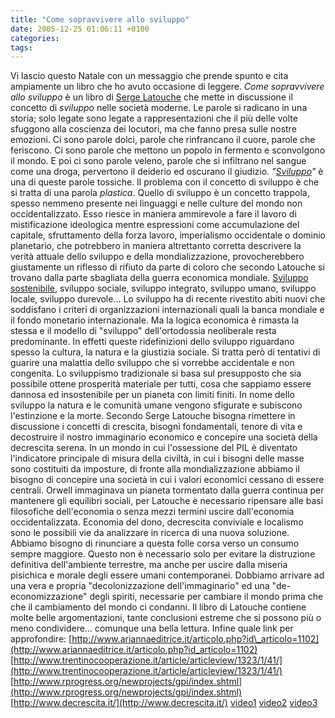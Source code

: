 ```yaml
---
title: "Come sopravvivere allo sviluppo"
date: 2005-12-25 01:06:11 +0100
categories: 
tags: 
---
```


Vi lascio questo Natale con un messaggio che prende spunto e cita ampiamente un libro che ho avuto occasione di leggere. _Come sopravvivere allo sviluppo_ è un libro di [Serge Latouche](http://en.wikipedia.org/wiki/Serge_Latouche) che mette in discussione il concetto di _sviluppo_ nelle società moderne. Le parole si radicano in una storia; solo legate sono legate a rappresentazioni che il più delle volte sfuggono alla coscienza dei locutori, ma che fanno presa sulle nostre emozioni. Ci sono parole dolci, parole che rinfrancano il cuore, parole che feriscono. Ci sono parole che mettono un popolo in fermento e sconvolgono il mondo. E poi ci sono parole veleno, parole che si infiltrano nel sangue come una droga, pervertono il deiderio ed oscurano il giudizio. _"[Sviluppo](http://en.wikipedia.org/wiki/Development)"_ è una di queste parole tossiche. Il problema con il concetto di sviluppo è che si tratta di una parola _plastica_. Quello di sviluppo è un concetto trappola, spesso nemmeno presente nei linguaggi e nelle culture del mondo non occidentalizzato. Esso riesce in maniera ammirevole a fare il lavoro di mistificazione ideologica mentre espressioni come accumulazione del capitale, sfruttamento della forza lavoro, imperialismo occidentale o dominio planetario, che potrebbero in maniera altrettanto corretta descrivere la verità attuale dello sviluppo e della mondializzazione, provocherebbero giustamente un riflesso di rifiuto da parte di coloro che secondo Latouche si trovano dalla parte sbagliata della guerra economica mondiale. [Sviluppo sostenibile](http://en.wikipedia.org/wiki/Sustainable_development), sviluppo sociale, sviluppo integrato, sviluppo umano, sviluppo locale, sviluppo durevole... Lo sviluppo ha di recente rivestito abiti nuovi che soddisfano i criteri di organizzazioni internazionali quali la banca mondiale e il fondo monetario internazionale. Ma la logica economica è rimasta la stessa e il modello di "sviluppo" dell'ortodossia neoliberale resta predominante. In effetti queste ridefinizioni dello sviluppo riguardano spesso la cultura, la natura e la giustizia sociale. Si tratta però di tentativi di guarire una malattia dello sviluppo che si vorrebbe accidentale e non congenita. Lo sviluppismo tradizionale si basa sul presupposto che sia possibile ottene prosperità materiale per tutti, cosa che sappiamo essere dannosa ed insostenibile per un pianeta con limiti finiti. In nome dello sviluppo la natura e le comunità umane vengono sfigurate e subiscono l'estinzione e la morte. Secondo Serge Latouche bisogna rimettere in discussione i concetti di crescita, bisogni fondamentali, tenore di vita e decostruire il nostro immaginario economico e concepire una società della decrescita serena. In un mondo in cui l'ossessione del PIL è diventato l'indicatore principale di misura della civiltà, in cui i bisogni delle masse sono costituiti da imposture, di fronte alla mondializzazione abbiamo il bisogno di concepire una società in cui i valori economici cessano di essere centrali. Orwell immaginava un pianeta tormentato dalla guerra continua per mantenere gli equilibri sociali, per Latouche è necessario ripensare alle basi filosofiche dell'economia o senza mezzi termini uscire dall'economia occidentalizzata. Economia del dono, decrescita conviviale e localismo sono le possibili vie da analizzare in ricerca di una nuova soluzione. Abbiamo bisogno di rinunciare a questa folle corsa verso un consumo sempre maggiore. Questo non è necessario solo per evitare la distruzione definitiva dell'ambiente terrestre, ma anche per uscire dalla miseria pisichica e morale degli essere umani contemporanei. Dobbiamo arrivare ad una vera e propria "decolonizzazione dell'immaginario" ed una "de-economizzazione" degli spiriti, necessarie per cambiare il mondo prima che che il cambiamento del mondo ci condanni. Il libro di Latouche contiene molte belle argomentazioni, tante conclusioni estreme che si possono più o meno condividere... comunque una bella lettura. Infine quale link per approfondire: [http://www.ariannaeditrice.it/articolo.php?id\_articolo=1102](http://www.ariannaeditrice.it/articolo.php?id_articolo=1102) [http://www.trentinocooperazione.it/article/articleview/1323/1/41/](http://www.trentinocooperazione.it/article/articleview/1323/1/41/) [http://www.rprogress.org/newprojects/gpi/index.shtml](http://www.rprogress.org/newprojects/gpi/index.shtml) [http://www.decrescita.it/](http://www.decrescita.it/) [video1](http://www.filosofiatv.org/video/LATOUCHE%20QT%2056k%20modem.mov) [video2](http://www.filosofiatv.org/video/BONESIO%20QT%2056k%20modem.mov) [video3](http://www.filosofiatv.org/video/serge_latouche_casacultura_lit.wmv)


